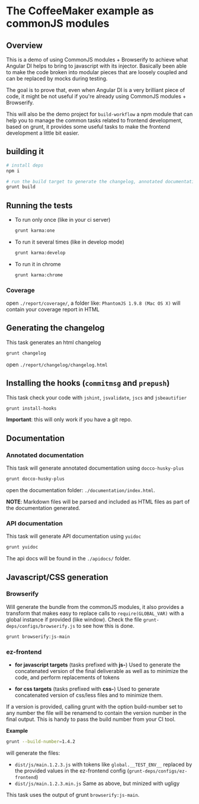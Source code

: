 # The CoffeeMaker example as commonJS modules

## Overview

This is a demo of using CommonJS modules + Browserify to achieve what Angular DI helps to bring to javascript with its injector. 
Basically been able to make the code broken into modular pieces that are loosely coupled and can be replaced by mocks during testing.

The goal is to prove that, even when Angular DI is a very brilliant piece of code, it might be not useful if you're already using
CommonJS modules + Browserify.

This will also be the demo project for `build-workflow` a npm module that can help you to manage the common tasks related to 
frontend development, based on grunt, it provides some useful tasks to make the frontend development a little bit easier.

## building it

```bash
# install deps
npm i

# run the build target to generate the changelog, annotated documentation and apidocs.
grunt build 
```

## Running the tests

- To run only once (like in your ci server)
  ```bash
  grunt karma:one
  ```
- To run it several times (like in develop mode)
  ```bash
  grunt karma:develop
  ```
- To run it in chrome 
  ```bash
  grunt karma:chrome
  ```

### Coverage

open `./report/coverage/`, a folder like: `PhantomJS 1.9.8 (Mac OS X)` will contain your coverage report in HTML

## Generating the changelog

This task generates an html changelog

```bash
grunt changelog
```

open `./report/changelog/changelog.html`

## Installing the hooks (`commitmsg` and `prepush`)

This task check your code with `jshint`, `jsvalidate`, `jscs` and `jsbeautifier`

```bash
grunt install-hooks
```

**Important**: this will only work if you have a git repo.

## Documentation 

### Annotated documentation

This task will generate annotated documentation using `docco-husky-plus`

```bash
grunt docco-husky-plus
```

open the documentation folder: `./documentation/index.html`.

**NOTE**: Markdown files will be parsed and included as HTML files as part of the documentation generated.

### API documentation

This task will generate API documentation using `yuidoc`

```bash
grunt yuidoc
```

The api docs will be found in the `./apidocs/` folder.

## Javascript/CSS generation

### Browserify

Will generate the bundle from the commonJS modules, it also provides a transform that makes easy to replace calls to `require(GLOBAL_VAR)` with a global instance if provided (like window). Check the file `grunt-deps/configs/browserify.js` to see how this is done.

```bash
grunt browserify:js-main
```

### ez-frontend

- **for javascript targets** (tasks prefixed with **js-**)
  Used to generate the concatenated version of the final deliverable as well as to minimize the code, and perform replacements of tokens

- **for css targets** (tasks prefixed with **css-**)
  Used to generate concatenated version of css/less files and to minimize them.

If a version is provided, calling grunt with the option build-number set to any number the file will be renamend to contain the version number in the final output. This is handy to pass the build number from your CI tool.

**Example**

```bash
grunt --build-number=1.4.2
```

will generate the files: 
- `dist/js/main.1.2.3.js` with tokens like `global.__TEST_ENV__` replaced by the provided values in the ez-frontend config (`grunt-deps/configs/ez-frontend`)
- `dist/js/main.1.2.3.min.js` Same as above, but minized with ugligy

This task uses the output of grunt `browserify:js-main`.



